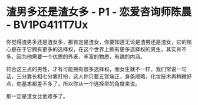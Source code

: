 # 渣男多还是渣女多 - P1 - 恋爱咨询师陈晨 - BV1PG411T7Ux

你觉得渣男多还是渣女多，那肯定是渣女，你要知道无论是渣男还是渣女，它的核心是在于它拥有更多的选择权，在这个世界上拥有更多选择权的男生，其实并不多，因为他需要一个优质的外表，丰富的物质，有趣的内涵。

符合这三点的男性，才有可能拥有很多选择权，而女生就不一样，我们常说一句话，三分靠长相七分靠打扮，这人你只要五官端正，身条顺略，化妆技术再稍微好点，你基本都差不多了，所以你从一个选择型的角度来说。

那一定是渣女比他难多了。